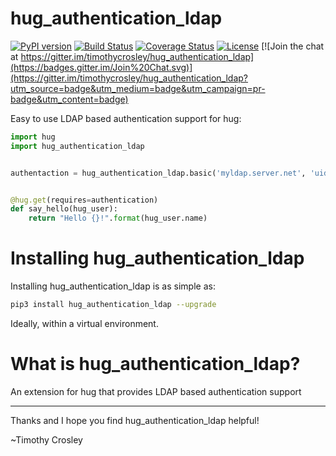 hug_authentication_ldap
===================

[![PyPI version](https://badge.fury.io/py/hug_authentication_ldap.svg)](http://badge.fury.io/py/hug_authentication_ldap)
[![Build Status](https://travis-ci.org/timothycrosley/hug_authentication_ldap.svg?branch=master)](https://travis-ci.org/timothycrosley/hug_authentication_ldap)
[![Coverage Status](https://coveralls.io/repos/timothycrosley/hug_authentication_ldap/badge.svg?branch=master&service=github)](https://coveralls.io/github/timothycrosley/hug_authentication_ldap?branch=master)
[![License](https://img.shields.io/github/license/mashape/apistatus.svg)](https://pypi.python.org/pypi/hug_authentication_ldap/)
[![Join the chat at https://gitter.im/timothycrosley/hug_authentication_ldap](https://badges.gitter.im/Join%20Chat.svg)](https://gitter.im/timothycrosley/hug_authentication_ldap?utm_source=badge&utm_medium=badge&utm_campaign=pr-badge&utm_content=badge)

Easy to use LDAP based authentication support for hug:

```py
import hug
import hug_authentication_ldap


authentaction = hug_authentication_ldap.basic('myldap.server.net', 'uid={user_name},ou=people')


@hug.get(requires=authentication)
def say_hello(hug_user):
    return "Hello {}!".format(hug_user.name)
```

Installing hug_authentication_ldap
===================

Installing hug_authentication_ldap is as simple as:

```bash
pip3 install hug_authentication_ldap --upgrade
```

Ideally, within a virtual environment.


What is hug_authentication_ldap?
===================

An extension for hug that provides LDAP based authentication support

--------------------------------------------

Thanks and I hope you find hug_authentication_ldap helpful!

~Timothy Crosley
